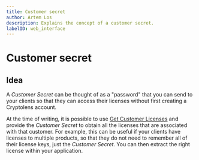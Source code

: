 ```yaml
---
title: Customer secret
author: Artem Los
description: Explains the concept of a customer secret.
labelID: web_interface
---
```


# Customer secret

## Idea

A *Customer Secret* can be thought of as a "password" that you can send to your clients so that they can access their licenses without first creating a Cryptolens account.

At the time of writing, it is possible to use [Get Customer Licenses](https://app.cryptolens.io/docs/api/v3/GetCustomerLicenses) and provide the *Customer Secret* to obtain all the licenses that are associated with that customer. For example, this can be useful if your clients have licenses to multiple products, so that they do not need to remember all of their license keys, just the *Customer Secret*. You can then extract the right license within your application.